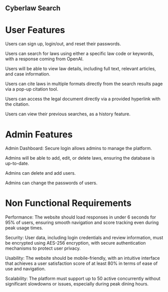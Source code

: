 ## Cyberlaw Search

# User Features 
Users can sign up, login/out, and reset their passwords. 

Users can search for laws using either a specific law code or keywords, with a response coming from OpenAI. 

Users will be able to view law details, including full text, relevant articles, and case information. 

Users can cite laws in multiple formats directly from the search results page via a pop-up citation tool. 

Users can access the legal document directly via a provided hyperlink with the citation.

Users can view their previous searches, as a history feature. 
 
# Admin Features  
Admin Dashboard: Secure login allows admins to manage the platform.

Admins will be able to add, edit, or delete laws, ensuring the database is up-to-date.

Admins can delete and add users.

Admins can change the passwords of users.
 
# Non Functional Requirements 
Performance: The website should load responses in under 6 seconds for 95% of users, ensuring smooth navigation and score tracking even during peak usage times. 

Security: User data, including login credentials and review information, must be encrypted using AES-256 encryption, with secure authentication mechanisms to protect user privacy. 

Usability: The website should be mobile-friendly, with an intuitive interface that achieves a user satisfaction score of at least 80% in terms of ease of use and navigation. 

Scalability: The platform must support up to 50 active concurrently without significant slowdowns or issues, especially during peak dining hours.

